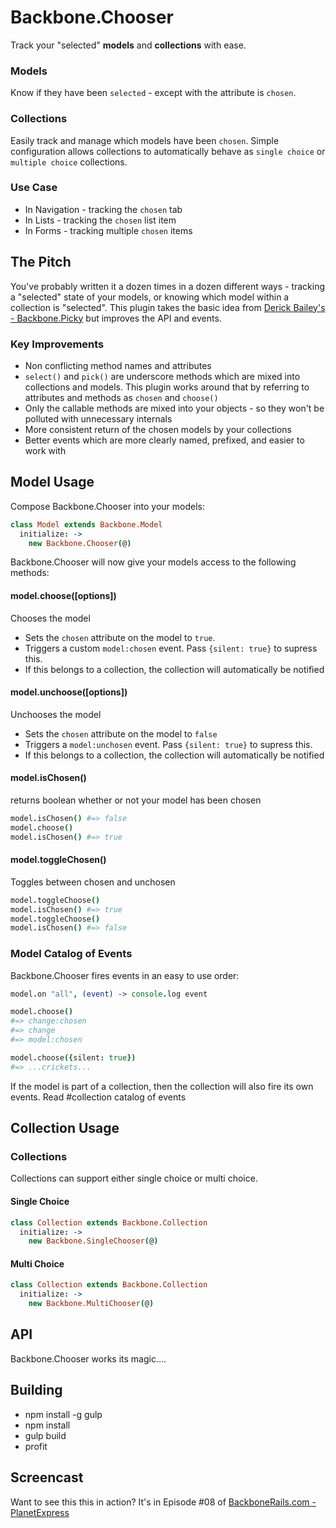 # Backbone.Chooser
Track your "selected" **models** and **collections** with ease.

### Models
Know if they have been `selected` - except with the attribute is `chosen`.

### Collections
Easily track and manage which models have been `chosen`.  Simple configuration allows collections to automatically behave as `single choice` or `multiple choice` collections.

### Use Case
* In Navigation - tracking the `chosen` tab
* In Lists - tracking the `chosen` list item
* In Forms - tracking multiple `chosen` items

## The Pitch
You've probably written it a dozen times in a dozen different ways - tracking a "selected" state of your models, or knowing which model within a collection is "selected".  This plugin takes the basic idea from [Derick Bailey's - Backbone.Picky](https://github.com/derickbailey/backbone.picky) but improves the API and events.

### Key Improvements
* Non conflicting method names and attributes
* `select()` and `pick()` are underscore methods which are mixed into collections and models.  This plugin works around that by referring to attributes and methods as `chosen` and `choose()`
* Only the callable methods are mixed into your objects - so they won't be polluted with unnecessary internals
* More consistent return of the chosen models by your collections
* Better events which are more clearly named, prefixed, and easier to work with

## Model Usage

Compose Backbone.Chooser into your models:

```coffee
class Model extends Backbone.Model
  initialize: ->
    new Backbone.Chooser(@)
```
Backbone.Chooser will now give your models access to the following methods:

#### model.choose([options])
Chooses the model
* Sets the `chosen` attribute on the model to `true`.
* Triggers a custom `model:chosen` event. Pass `{silent: true}` to supress this.
* If this belongs to a collection, the collection will automatically be notified

#### model.unchoose([options])
Unchooses the model
* Sets the `chosen` attribute on the model to `false`
* Triggers a `model:unchosen` event. Pass `{silent: true}` to supress this.
* If this belongs to a collection, the collection will automatically be notified

#### model.isChosen()
returns boolean whether or not your model has been chosen

```coffee
model.isChosen() #=> false
model.choose()
model.isChosen() #=> true
```

#### model.toggleChosen()
Toggles between chosen and unchosen

```coffee
model.toggleChoose()
model.isChosen() #=> true
model.toggleChoose()
model.isChosen() #=> false
```

### Model Catalog of Events
Backbone.Chooser fires events in an easy to use order:

```coffee
model.on "all", (event) -> console.log event

model.choose()
#=> change:chosen
#=> change
#=> model:chosen

model.choose({silent: true})
#=> ...crickets...
```

If the model is part of a collection, then the collection will also fire its own events.  Read #collection catalog of events

## Collection Usage

### Collections
Collections can support either single choice or multi choice.

#### Single Choice

```coffee
class Collection extends Backbone.Collection
  initialize: ->
    new Backbone.SingleChooser(@)
```

#### Multi Choice

```coffee
class Collection extends Backbone.Collection
  initialize: ->
    new Backbone.MultiChooser(@)
```

## API
Backbone.Chooser works its magic....

## Building

* npm install -g gulp
* npm install
* gulp build
* profit

## Screencast
Want to see this this in action?  It's in Episode #08 of [BackboneRails.com - PlanetExpress](http://www.backbonerails.com/series/building_planet_express)
